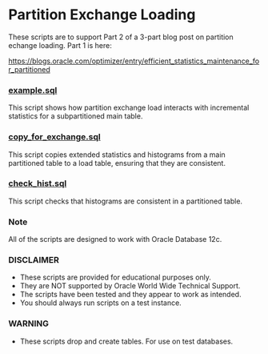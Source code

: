 # Partition Exchange Loading

These scripts are to support Part 2 of a 3-part blog post on partition echange loading. Part 1 is here:

https://blogs.oracle.com/optimizer/entry/efficient_statistics_maintenance_for_partitioned

### [example.sql](https://github.com/oracle/dw-vldb/tree/master/partition_exchange_load/example.sql)

This script shows how partition exchange load interacts with incremental statistics for a subpartitioned main table.

### [copy_for_exchange.sql](https://github.com/oracle/dw-vldb/tree/master/partition_exchange_load/copy_for_exchange.sql)

This script copies extended statistics and histograms from a main partitioned table to a load table, ensuring that they are consistent.

### [check_hist.sql](https://github.com/oracle/dw-vldb/tree/master/partition_exchange_load/check_hist.sql)

This script checks that histograms are consistent in a partitioned table.

### Note

All of the scripts are designed to work with Oracle Database 12c.

### DISCLAIMER

*  These scripts are provided for educational purposes only.
*  They are NOT supported by Oracle World Wide Technical Support.
*  The scripts have been tested and they appear to work as intended.
*  You should always run scripts on a test instance.

### WARNING

*  These scripts drop and create tables. For use on test databases.
